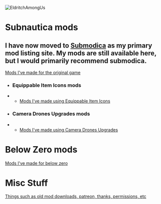 ![EldritchAmongUs](https://user-images.githubusercontent.com/97289845/197308111-8079d3fa-821f-48bb-89d8-43b54c6d8beb.png)


# Subnautica mods

## I have now moved to [Submodica](https://submodica.xyz/) as my primary mod listing site. My mods are still available here, but I would primarily recommend submodica.

[Mods I've made for the original game](https://github.com/EldritchCarMaker/My-Subnautica-Mods/blob/main/SubnauticaMods.md)

- ### Equippable Item Icons mods
- - [Mods I've made using Equippable Item Icons](https://github.com/EldritchCarMaker/My-Subnautica-Mods/blob/main/EIIMods.md)

- ### Camera Drones Upgrades mods
- - [Mods I've made using Camera Drones Upgrades](https://github.com/EldritchCarMaker/My-Subnautica-Mods/blob/main/CDUMods.md)

# Below Zero mods
[Mods I've made for below zero](https://github.com/EldritchCarMaker/My-Subnautica-Mods/blob/main/BelowZeroMods.md)


# Misc Stuff
[Things such as old mod downloads, patreon, thanks, permissions, etc](https://github.com/EldritchCarMaker/My-Subnautica-Mods/blob/main/MiscStuff.md)
